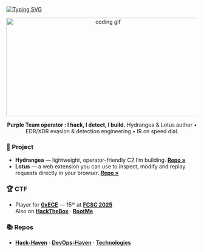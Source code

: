 [![Typing SVG](https://readme-typing-svg.herokuapp.com?font=Hack&color=%239315B7&duration=2800&center=true&vCenter=true&lines=Hey%2C+I'm+Tristan;Purple+Team+%26+Detection+Engineer;CTF+Player+%40+0xECE)](https://git.io/typing-svg)

<div align="center">
  <img src="https://media.giphy.com/media/dWesBcTLavkZuG35MI/giphy.gif" width="520" height="260" alt="coding gif"/>
</div>

<p align="center"><b>Purple Team operator : I hack, I detect, I build.</b> Hydrangea & Lotus author • EDR/XDR evasion & detection engineering • IR on speed dial.</p>

### 🚀 Project
- **Hydrangea** — lightweight, operator-friendly C2 I’m building. **[Repo »](https://github.com/tristanqtn/Hydrangea)**
- **Lotus** — a web extension you can use to inspect, modify and replay requests directly in your browser. **[Repo »](https://github.com/tristanqtn/Lotus)**

### 🏆 CTF
- Player for **[0xECE](https://ctftime.org/team/216659/)** — 15ᵗʰ at **[FCSC 2025](https://fcsc.fr/users/1556)**  
  Also on **[HackTheBox](https://app.hackthebox.com/users/1781104)** · **[RootMe](https://www.root-me.org/Drachh?inc=score&lang=en)**

### 📚 Repos
- **[Hack-Haven](https://github.com/tristanqtn/Hack-Haven)** · **[DevOps-Haven](https://github.com/tristanqtn/DevOps-Haven)** · **[Technologies](./technologies/)**
